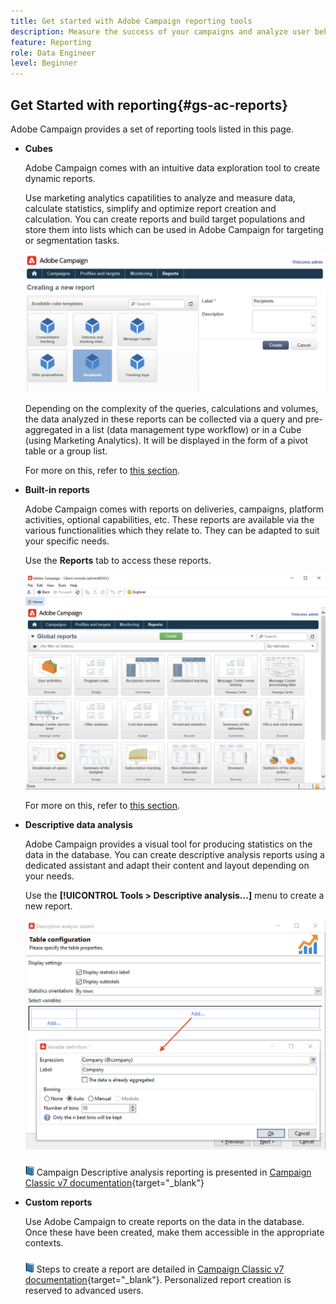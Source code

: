 ```yaml
---
title: Get started with Adobe Campaign reporting tools
description: Measure the success of your campaigns and analyze user behaviour
feature: Reporting
role: Data Engineer
level: Beginner
---
```


## Get Started with reporting{#gs-ac-reports}

Adobe Campaign provides a set of reporting tools listed in this page.


* **Cubes**

    Adobe Campaign comes with an intuitive data exploration tool to create dynamic reports.
        
    Use marketing analytics capatilities to analyze and measure data, calculate statistics, simplify and optimize report creation and calculation. You can create reports and build target populations and store them into lists which can be used in Adobe Campaign for targeting or segmentation tasks.

    ![](assets/create-a-report.png)

    Depending on the complexity of the queries, calculations and volumes, the data analyzed in these reports can be collected via a query and pre-aggregated in a list (data management type workflow) or in a Cube (using Marketing Analytics). It will be displayed in the form of a pivot table or a group list.

    For more on this, refer to [this section](gs-cubes.md).

* **Built-in reports**

    Adobe Campaign comes with reports on deliveries, campaigns, platform activities, optional capabilities, etc. These reports are available via the various functionalities which they relate to. They can be adapted to suit your specific needs. 

    Use the **Reports** tab to access these reports.

    ![](assets/built-in-reports.png)

   For more on this, refer to [this section](built-in-reports.md).

* **Descriptive data analysis**

    Adobe Campaign provides a visual tool for producing statistics on the data in the database. You can create descriptive analysis reports using a dedicated assistant and adapt their content and layout depending on your needs. 

    Use the **[!UICONTROL Tools > Descriptive analysis...]** menu to create a new report.

    ![](assets/desc-analysis-report.png)

    ![](../assets/do-not-localize/book.png) Campaign Descriptive analysis reporting is presented in [Campaign Classic v7 documentation](https://experienceleague.adobe.com/docs/campaign-classic/using/reporting/analyzing-populations/about-descriptive-analysis.html){target="_blank"}

* **Custom reports** 

    Use Adobe Campaign to create reports on the data in the database. Once these have been created, make them accessible in the appropriate contexts.

    ![](../assets/do-not-localize/book.png) Steps to create a report are detailed in [Campaign Classic v7 documentation](https://experienceleague.adobe.com/docs/campaign-classic/using/reporting/creating-new-reports/about-reports-creation-in-campaign.html){target="_blank"}. Personalized report creation is reserved to advanced users.
